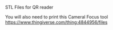 STL Files for QR reader  

You will also need to print this Cameral Focus tool  
https://www.thingiverse.com/thing:4844956/files  

  
